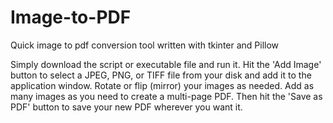 # Image-to-PDF
Quick image to pdf conversion tool written with tkinter and Pillow

Simply download the script or executable file and run it.
Hit the 'Add Image' button to select a JPEG, PNG, or TIFF file from your disk and add it to the application window.
Rotate or flip (mirror) your images as needed.
Add as many images as you need to create a multi-page PDF.
Then hit the 'Save as PDF' button to save your new PDF wherever you want it.

